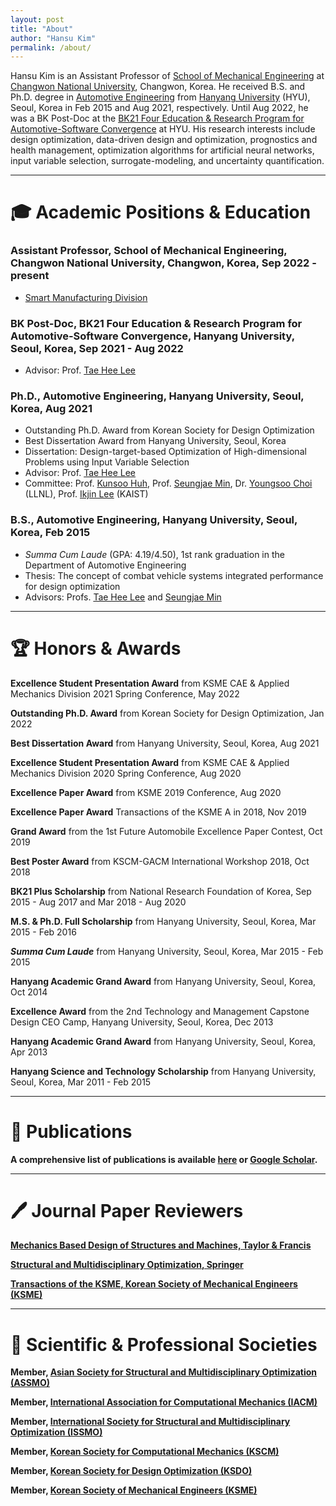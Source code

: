 ```yaml
---
layout: post
title: "About"
author: "Hansu Kim"
permalink: /about/
---
```


Hansu Kim is an Assistant Professor of [School of Mechanical Engineering](https://www.changwon.ac.kr/sme/) at [Changwon National University](https://www.changwon.ac.kr/), Changwon, Korea. He received B.S. and Ph.D. degree in [Automotive Engineering](https://ae.hanyang.ac.kr/) from [Hanyang University](https://www.hanyang.ac.kr/) (HYU), Seoul, Korea in Feb 2015 and Aug 2021, respectively. Until Aug 2022, he was a BK Post-Doc at the [BK21 Four Education & Research Program for Automotive-Software Convergence](https://bk21auto.hanyang.ac.kr/) at HYU. His research interests include design optimization, data-driven design and optimization, prognostics and health management, optimization algorithms for artificial neural networks, input variable selection, surrogate-modeling, and uncertainty quantification.

***

# 🎓 Academic Positions & Education   
### Assistant Professor, School of Mechanical Engineering, Changwon National University, Changwon, Korea, Sep 2022 - present   
* [Smart Manufacturing Division](https://www.changwon.ac.kr/smart/)   

### BK Post-Doc, BK21 Four Education & Research Program for Automotive-Software Convergence, Hanyang University, Seoul, Korea, Sep 2021 - Aug 2022   
* Advisor: Prof. [Tae Hee Lee](http://odl.hanyang.ac.kr/)    

### Ph.D., Automotive Engineering, Hanyang University, Seoul, Korea, Aug 2021   
* Outstanding Ph.D. Award from Korean Society for Design Optimization   
* Best Dissertation Award from Hanyang University, Seoul, Korea   
* Dissertation: Design-target-based Optimization of High-dimensional Problems using Input Variable Selection   
* Advisor: Prof. [Tae Hee Lee](http://odl.hanyang.ac.kr/)   
* Committee: Prof. [Kunsoo Huh](http://mmc.hanyang.ac.kr/), Prof. [Seungjae Min](http://cdl.hanyang.ac.kr/), Dr. [Youngsoo Choi](https://people.llnl.gov/choi15) (LLNL), Prof. [Ikjin Lee](http://idol.kaist.ac.kr/) (KAIST)   

### B.S., Automotive Engineering, Hanyang University, Seoul, Korea, Feb 2015   
* *Summa Cum Laude* (GPA: 4.19/4.50), 1st rank graduation in the Department of Automotive Engineering   
* Thesis: The concept of combat vehicle systems integrated performance for design optimization   
* Advisors: Profs. [Tae Hee Lee](http://odl.hanyang.ac.kr/) and [Seungjae Min](http://cdl.hanyang.ac.kr/)   

***

# 🏆 Honors & Awards   
**Excellence Student Presentation Award** from KSME CAE & Applied Mechanics Division 2021 Spring Conference, May 2022   
   
**Outstanding Ph.D. Award** from Korean Society for Design Optimization, Jan 2022   
   
**Best Dissertation Award** from Hanyang University, Seoul, Korea, Aug 2021   
   
**Excellence Student Presentation Award** from KSME CAE & Applied Mechanics Division 2020 Spring Conference, Aug 2020   
   
**Excellence Paper Award** from KSME 2019 Conference, Aug 2020   
   
**Excellence Paper Award** Transactions of the KSME A in 2018, Nov 2019   
   
**Grand Award** from the 1st Future Automobile Excellence Paper Contest, Oct 2019   
   
**Best Poster Award** from KSCM-GACM International Workshop 2018, Oct 2018   
   
**BK21 Plus Scholarship** from National Research Foundation of Korea, Sep 2015 - Aug 2017 and Mar 2018 - Aug 2020   
   
**M.S. & Ph.D. Full Scholarship** from Hanyang University, Seoul, Korea, Mar 2015 - Feb 2016   
   
***Summa Cum Laude*** from Hanyang University, Seoul, Korea, Mar 2015 - Feb 2015   
   
**Hanyang Academic Grand Award** from Hanyang University, Seoul, Korea, Oct 2014   
   
**Excellence Award** from the 2nd Technology and Management Capstone Design CEO Camp, Hanyang University, Seoul, Korea, Dec 2013   
   
**Hanyang Academic Grand Award** from Hanyang University, Seoul, Korea, Apr 2013   
   
**Hanyang Science and Technology Scholarship** from Hanyang University, Seoul, Korea, Mar 2011 - Feb 2015   
   
***
   
# 📖 Publications
**A comprehensive list of publications is available [here](https://kim-hansu.github.io/publications) or [Google Scholar](https://scholar.google.co.kr/citations?user=U_RIRZ4AAAAJ&hl=ko&authuser=1).**   

***

# 🖊️ Journal Paper Reviewers   
**[Mechanics Based Design of Structures and Machines, Taylor & Francis](https://www.tandfonline.com/journals/lmbd20)**   
   
**[Structural and Multidisciplinary Optimization, Springer](https://www.springer.com/journal/158/)**   
   
**[Transactions of the KSME, Korean Society of Mechanical Engineers (KSME)](http://journal.ksme.or.kr/)**   
   
***
   
# 🏢 Scientific & Professional Societies   
**Member, [Asian Society for Structural and Multidisciplinary Optimization (ASSMO)](http://assmo.org/)**   
   
**Member, [International Association for Computational Mechanics (IACM)](https://iacm.info/)**   
   
**Member, [International Society for Structural and Multidisciplinary Optimization (ISSMO)](http://www.issmo.net/)**   
   
**Member, [Korean Society for Computational Mechanics (KSCM)](http://kscm-society.org/)**   
   
**Member, [Korean Society for Design Optimization (KSDO)](https://ksdo.net/)**   
   
**Member, [Korean Society of Mechanical Engineers (KSME)](http://ksme.or.kr/main/)**   
